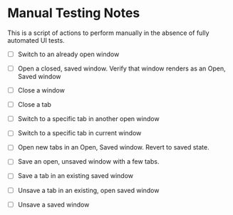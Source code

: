 # Manual Testing Notes

This is a script of actions to perform manually in the absence of fully automated UI tests.

- [ ] Switch to an already open window
- [ ] Open a closed, saved window. Verify that window renders as an Open, Saved window
- [ ] Close a window
- [ ] Close a tab
- [ ] Switch to a specific tab in another open window
- [ ] Switch to a specific tab in current window
- [ ] Open new tabs in an Open, Saved window.  Revert to saved state.
- [ ] Save an open, unsaved window with a few tabs.
- [ ] Save a tab in an existing saved window
- [ ] Unsave a tab in an existing, open saved window
- [ ] Unsave a saved window

